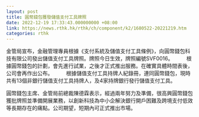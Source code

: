 ```yaml
---
layout: post
title: 圓幣錢包獲發儲值支付工具牌照
date: 2022-12-19 17:33:43.000000000 +08:00
link: https://news.rthk.hk/rthk/ch/component/k2/1680522-20221219.htm
categories: rthk
---
```


金管局宣布，金融管理專員根據《支付系統及儲值支付工具條例》，向圓幣錢包科技有限公司發出儲值支付工具牌照。牌照今日生效，牌照編號SVF0016。
　　 
根據圓幣錢包的計劃，會先進行試業，之後才正式推出服務。在確實具體時間表後，公司會再作出公布。
　　 
根據儲值支付工具持牌人紀錄冊，連同圓幣錢包，現時共有13個非銀行儲值支付工具持牌人，及4家持牌銀行發行儲值支付工具。

圓幣錢包主席、金管局前總裁陳德霖表示，經過兩年努力及準備，很高興圓幣錢包獲批牌照並準備開展業務，以創新科技為中小企解決銀行開戶困難及跨境支付低效等長期存在的痛點。公司期望，短期內可正式推出市場。

